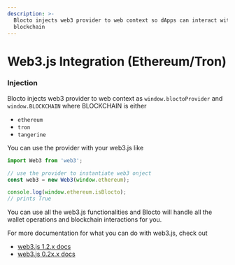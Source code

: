 ```yaml
---
description: >-
  Blocto injects web3 provider to web context so dApps can interact with
  blockchain
---
```


# Web3.js Integration \(Ethereum/Tron\)

### Injection

Blocto injects web3 provider to web context as `window.bloctoProvider` and `window.BLOCKCHAIN` where BLOCKCHAIN is either 

* `ethereum`
* `tron`
* `tangerine`

You can use the provider with your web3.js like

```javascript
import Web3 from 'web3';

// use the provider to instantiate web3 onject
const web3 = new Web3(window.ethereum);

console.log(window.ethereum.isBlocto);
// prints True
```

You can use all the web3.js functionalities and Blocto will handle all the wallet operations and blockchain interactions for you.

For more documentation for what you can do with web3.js, check out 

* [web3.js 1.2.x docs](https://web3js.readthedocs.io/en/v1.2.11/index.html)
* [web3.js 0.2x.x docs](https://github.com/ethereum/web3.js/blob/0.20.7/DOCUMENTATION.md)

